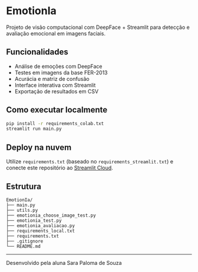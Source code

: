 # EmotionIa

Projeto de visão computacional com DeepFace + Streamlit para detecção e avaliação emocional em imagens faciais.

## Funcionalidades

- Análise de emoções com DeepFace
- Testes em imagens da base FER-2013
- Acurácia e matriz de confusão
- Interface interativa com Streamlit
- Exportação de resultados em CSV

## Como executar localmente

```bash
pip install -r requirements_colab.txt
streamlit run main.py
```

## Deploy na nuvem

Utilize `requirements.txt` (baseado no `requirements_streamlit.txt`) e conecte este repositório ao [Streamlit Cloud](https://share.streamlit.io).

## Estrutura

```
EmotionIa/
├── main.py
├── utils.py
├── emotionia_choose_image_test.py
├── emotionia_test.py
├── emotionia_avaliacao.py
├── requirements_local.txt
├── requirements.txt
├── .gitignore
└── README.md
```

---

Desenvolvido pela aluna Sara Paloma de Souza
